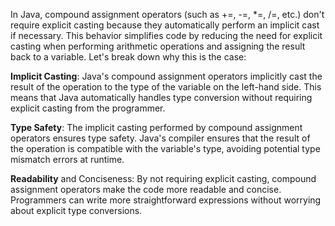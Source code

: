 In Java, compound assignment operators (such as +=, -=, *=, /=, etc.) don't require explicit casting because they automatically perform an implicit cast if necessary. This behavior simplifies code by reducing the need for explicit casting when performing arithmetic operations and assigning the result back to a variable. Let's break down why this is the case:

**Implicit Casting**: Java's compound assignment operators implicitly cast the result of the operation to the type of the variable on the left-hand side. This means that Java automatically handles type conversion without requiring explicit casting from the programmer.

**Type Safety**: The implicit casting performed by compound assignment operators ensures type safety. Java's compiler ensures that the result of the operation is compatible with the variable's type, avoiding potential type mismatch errors at runtime.

**Readability** and Conciseness: By not requiring explicit casting, compound assignment operators make the code more readable and concise. Programmers can write more straightforward expressions without worrying about explicit type conversions.